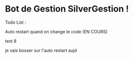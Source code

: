 # Bot de Gestion SilverGestion !

Todo List :

Auto restart quand on change le code (EN COURS)

test 8

je vais bosser sur l'auto restart aujd
